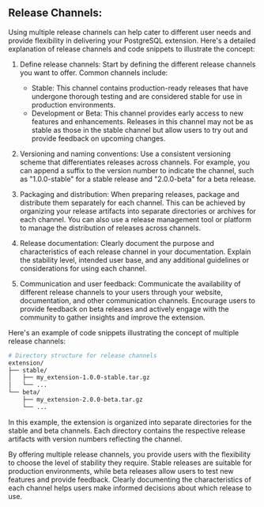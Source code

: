 ## Release Channels: 
Using multiple release channels can help cater to different user needs and provide flexibility in delivering your PostgreSQL extension. Here's a detailed explanation of release channels and code snippets to illustrate the concept:

1. Define release channels: Start by defining the different release channels you want to offer. Common channels include:

   - Stable: This channel contains production-ready releases that have undergone thorough testing and are considered stable for use in production environments.
   - Development or Beta: This channel provides early access to new features and enhancements. Releases in this channel may not be as stable as those in the stable channel but allow users to try out and provide feedback on upcoming changes.

2. Versioning and naming conventions: Use a consistent versioning scheme that differentiates releases across channels. For example, you can append a suffix to the version number to indicate the channel, such as "1.0.0-stable" for a stable release and "2.0.0-beta" for a beta release.

3. Packaging and distribution: When preparing releases, package and distribute them separately for each channel. This can be achieved by organizing your release artifacts into separate directories or archives for each channel. You can also use a release management tool or platform to manage the distribution of releases across channels.

4. Release documentation: Clearly document the purpose and characteristics of each release channel in your documentation. Explain the stability level, intended user base, and any additional guidelines or considerations for using each channel.

5. Communication and user feedback: Communicate the availability of different release channels to your users through your website, documentation, and other communication channels. Encourage users to provide feedback on beta releases and actively engage with the community to gather insights and improve the extension.

Here's an example of code snippets illustrating the concept of multiple release channels:

```bash
# Directory structure for release channels
extension/
├── stable/
│   ├── my_extension-1.0.0-stable.tar.gz
│   └── ...
└── beta/
    ├── my_extension-2.0.0-beta.tar.gz
    └── ...
```

In this example, the extension is organized into separate directories for the stable and beta channels. Each directory contains the respective release artifacts with version numbers reflecting the channel.

By offering multiple release channels, you provide users with the flexibility to choose the level of stability they require. Stable releases are suitable for production environments, while beta releases allow users to test new features and provide feedback. Clearly documenting the characteristics of each channel helps users make informed decisions about which release to use.
